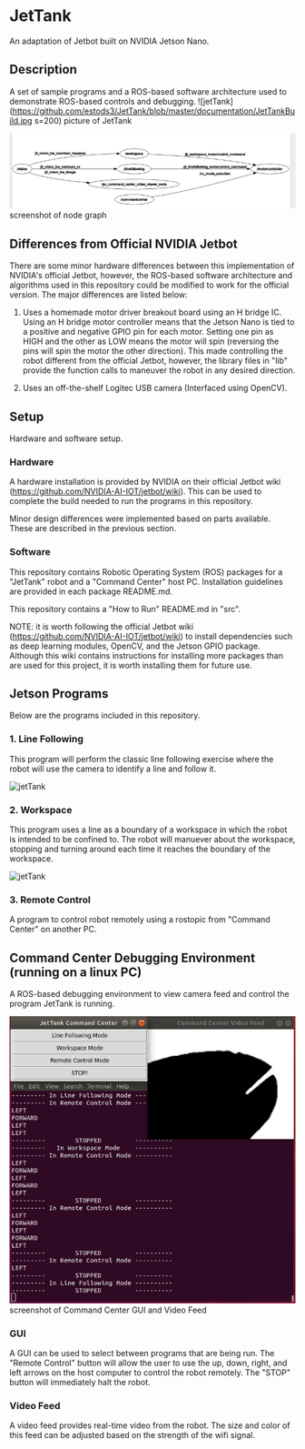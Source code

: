 # JetTank
An adaptation of Jetbot built on NVIDIA Jetson Nano.

## Description
A set of sample programs and a ROS-based software architecture used to demonstrate ROS-based controls and debugging.
![jetTank](https://github.com/estods3/JetTank/blob/master/documentation/JetTankBuild.jpg s=200)
picture of JetTank

![jetTank](https://github.com/estods3/JetTank/blob/master/documentation/nodegraph.png)
screenshot of node  graph

## Differences from Official NVIDIA Jetbot
There are some minor hardware differences between this implementation of NVIDIA's official Jetbot, however, the ROS-based software architecture and algorithms used in this repository could be modified to work for the official version. The major differences are listed below:

1. Uses a homemade motor driver breakout board using an H bridge IC.
Using an H bridge motor controller means that the Jetson Nano is tied to a positive and negative GPIO pin for each motor. Setting one pin as HIGH and the other as LOW means the motor will spin (reversing the pins will spin the motor the other direction). This made controlling the robot different from the official Jetbot, however, the library files in "lib" provide the function calls to maneuver the robot in any desired direction.

2. Uses an off-the-shelf Logitec USB camera (Interfaced using OpenCV).

## Setup
Hardware and software setup.

### Hardware
A hardware installation is provided by NVIDIA on their official Jetbot wiki (https://github.com/NVIDIA-AI-IOT/jetbot/wiki).
This can be used to complete the build needed to run the programs in this repository.

Minor design differences were implemented based on parts available. These are described in the previous section.

### Software
This repository contains Robotic Operating System (ROS) packages for a "JetTank" robot and a "Command Center" host PC.
Installation guidelines are provided in each package README.md.

This repository contains a "How to Run" README.md in "src".

NOTE: it is worth following the official Jetbot wiki (https://github.com/NVIDIA-AI-IOT/jetbot/wiki) to install dependencies such as deep learning modules, OpenCV, and the Jetson GPIO package. Although this wiki contains instructions for installing more packages than are used for this project, it is worth installing them for future use.

## Jetson Programs
Below are the programs included in this repository.

### 1. Line Following

This program will perform the classic line following exercise where the robot will use the camera to identify a line and follow it.

![jetTank](https://github.com/estods3/JetTank/blob/master/documentation/linefollowing.gif)

### 2. Workspace

This program uses a line as a boundary of a workspace in which the robot is intended to be confined to. The robot will manuever about the workspace, stopping and turning around each time it reaches the boundary of the workspace.

![jetTank](https://github.com/estods3/JetTank/blob/master/documentation/workspace.gif)

### 3. Remote Control

A program to control robot remotely using a rostopic from "Command Center" on another PC.

## Command Center Debugging Environment (running on a linux PC)
A ROS-based debugging environment to view camera feed and control the program JetTank is running.

![jetTank](https://github.com/estods3/JetTank/blob/master/documentation/commandcenter.png)
screenshot of Command Center GUI and Video Feed

### GUI
A GUI can be used to select between programs that are being run. The "Remote Control" button will allow the user to use the up, down, right, and left arrows on the host computer to control the robot remotely. The "STOP" button will immediately halt the robot.

### Video Feed
A video feed provides real-time video from the robot. The size and color of this feed can be adjusted based on the strength of the wifi signal.
